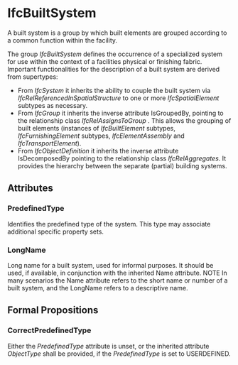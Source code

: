 # IfcBuiltSystem

A built system is a group by which built elements are grouped according to a common function within the facility.

The group _IfcBuiltSystem_  defines the occurrence of a specialized system for use within the context of a facilities physical or finishing fabric. Important functionalities for the description of a built system are derived from supertypes:

* From _IfcSystem_ it inherits the ability to couple the built system via _IfcRelReferencedInSpatialStructure_ to one or more _IfcSpatialElement_ subtypes as necessary.
* From _IfcGroup_ it inherits the inverse attribute IsGroupedBy, pointing to the relationship class _IfcRelAssignsToGroup_ . This allows the grouping of built elements (instances of _IfcBuiltElement_ subtypes, _IfcFurnishingElement_ subtypes, _IfcElementAssembly_ and _IfcTransportElement_).
* From _IfcObjectDefinition_ it inherits the inverse attribute IsDecomposedBy pointing to the relationship class _IfcRelAggregates_. It provides the hierarchy between the separate (partial) building systems.

## Attributes

### PredefinedType
Identifies the predefined type of the system. This type may associate additional specific property sets.

### LongName
Long name for a built system, used for informal purposes. It should be used, if available, in conjunction with the inherited Name attribute.
NOTE  In many scenarios the Name attribute refers to the short name or number of a built system, and the LongName refers to a descriptive name.

## Formal Propositions

### CorrectPredefinedType
Either the _PredefinedType_ attribute is unset, or the inherited attribute _ObjectType_ shall be provided, if the _PredefinedType_ is set to USERDEFINED.
